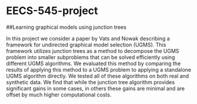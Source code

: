 # EECS-545-project
##Learning graphical models using junction trees

In this project we consider a paper by Vats and Nowak describing a framework for undirected graphical model selection (UGMS). This framework utilizes junction trees as a method to decompose the UGMS problem into smaller subproblems that can be solved efficiently using different UGMS algorithms. We evaluated this method by comparing the results of applying this method to a UGMS problem to applying a standalone UGMS algorithm directly. We tested all of these algorithms on both real and synthetic data. We find that while the junction tree algorithm provides significant gains in some cases, in others these gains are minimal and are offset by much higher computational costs.
